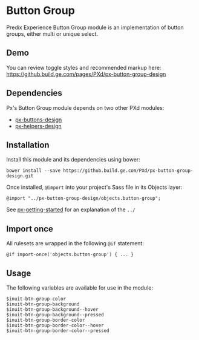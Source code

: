 # Button Group

Predix Experience Button Group module is an implementation of button groups, either multi or unique select.

## Demo

You can review toggle styles and recommended markup here: https://github.build.ge.com/pages/PXd/px-button-group-design

## Dependencies

Px's Button Group module depends on two other PXd modules:

* [px-buttons-design](https://github.build.ge.com/PXd/px-buttons-design)
* [px-helpers-design](https://github.build.ge.com/PXd/px-helpers-design)

## Installation

Install this module and its dependencies using bower:

    bower install --save https://github.build.ge.com/PXd/px-button-group-design.git

Once installed, `@import` into your project's Sass file in its Objects layer:

    @import "../px-button-group-design/objects.button-group";

See [px-getting-started](https://github.build.ge.com/PXd/px-getting-started#a-note-about-relative-import-paths) for an explanation of the `../`

## Import once

All rulesets are wrapped in the following `@if` statement:

    @if import-once('objects.button-group') { ... }

## Usage

The following variables are available for use in the module:

    $inuit-btn-group-color
    $inuit-btn-group-background
    $inuit-btn-group-background--hover
    $inuit-btn-group-background--pressed
    $inuit-btn-group-border-color
    $inuit-btn-group-border-color--hover
    $inuit-btn-group-border-color--pressed
